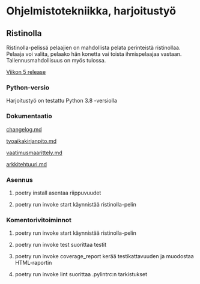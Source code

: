 # Ohjelmistotekniikka, harjoitustyö

## Ristinolla

Ristinolla-pelissä pelaajien on mahdollista pelata perinteistä ristinollaa. 
Pelaaja voi valita, pelaako hän konetta vai toista ihmispelaajaa vastaan. 
Tallennusmahdollisuus on myös tulossa.

[Viikon 5 release](https://github.com/lauurap/ot-harjoitustyo/releases/tag/viikko5)

### Python-versio

Harjoitustyö on testattu Python 3.8 -versiolla

### Dokumentaatio

[changelog.md](https://github.com/lauurap/ot-harjoitustyo/blob/master/dokumentaatio/changelog.md)

[tyoaikakirjanpito.md](https://github.com/lauurap/ot-harjoitustyo/blob/master/dokumentaatio/tyoaikakirjanpito.md)

[vaatimusmaarittely.md](https://github.com/lauurap/ot-harjoitustyo/blob/master/dokumentaatio/vaatimusmaarittely.md)

[arkkitehtuuri.md](https://github.com/lauurap/ot-harjoitustyo/blob/master/dokumentaatio/arkkitehtuuri.md)

### Asennus

1. poetry install asentaa riippuvuudet
 
2. poetry run invoke start käynnistää ristinolla-pelin

### Komentorivitoiminnot

1. poetry run invoke start käynnistää ristinolla-pelin

2. poetry run invoke test suorittaa testit

3. poetry run invoke coverage_report kerää testikattavuuden ja muodostaa HTML-raportin

4. poetry run invoke lint suorittaa .pylintrc:n tarkistukset




